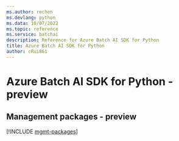```yaml
---
ms.author: rechen
ms.devlang: python
ms.data: 10/07/2022
ms.topic: reference
ms.service: batchai
description: Reference for Azure Batch AI SDK for Python
title: Azure Batch AI SDK for Python
author: cRui861
---
```

# Azure Batch AI SDK for Python - preview

## Management packages - preview
[!INCLUDE [mgmt-packages](batch-ai-mgmt-index.md)]
